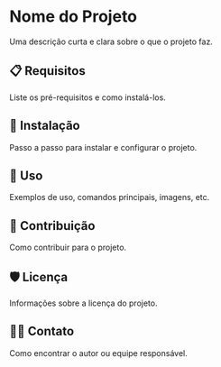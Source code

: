 # Nome do Projeto

Uma descrição curta e clara sobre o que o projeto faz.

## 📋 Requisitos

Liste os pré-requisitos e como instalá-los.

## 🚀 Instalação

Passo a passo para instalar e configurar o projeto.

## 🧪 Uso

Exemplos de uso, comandos principais, imagens, etc.

## 🤝 Contribuição

Como contribuir para o projeto.

## 🛡️ Licença

Informações sobre a licença do projeto.

## 🙋‍♂️ Contato

Como encontrar o autor ou equipe responsável.
